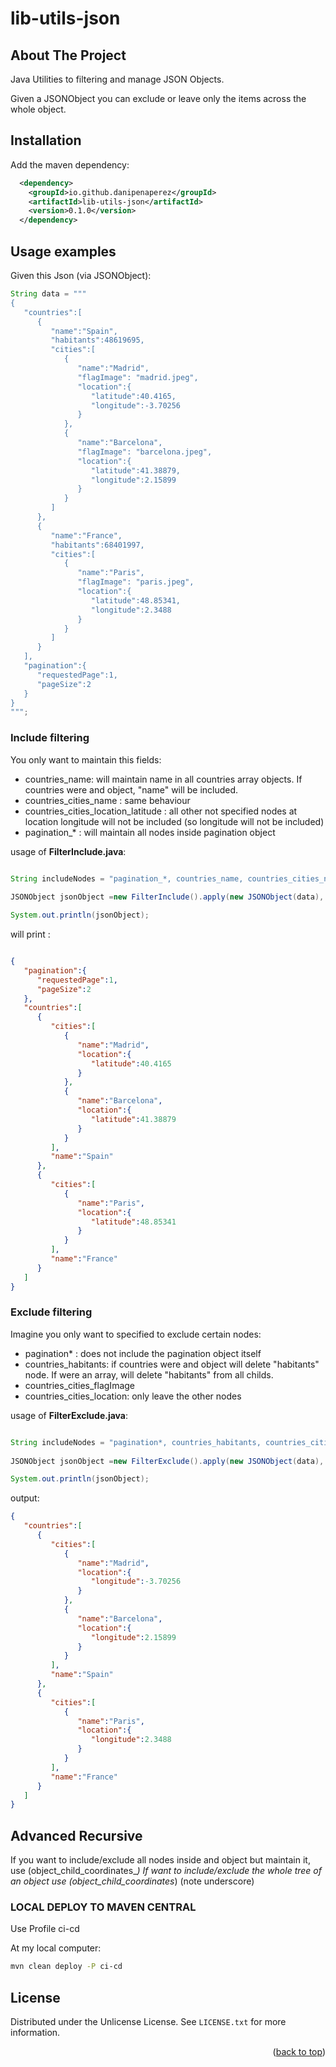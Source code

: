 # lib-utils-json

## About The Project

Java Utilities to filtering and manage JSON Objects.

Given a JSONObject you can exclude or leave only the items across the whole object.

## Installation

Add the maven dependency:

```xml
  <dependency>
   	<groupId>io.github.danipenaperez</groupId>
	<artifactId>lib-utils-json</artifactId>
	<version>0.1.0</version>
  </dependency>
```

## Usage examples

Given this Json (via JSONObject):

```java
String data = """
{
   "countries":[
      {
         "name":"Spain",
         "habitants":48619695,
         "cities":[
            {
               "name":"Madrid",
               "flagImage": "madrid.jpeg",
               "location":{
                  "latitude":40.4165,
                  "longitude":-3.70256
               }
            },
            {
               "name":"Barcelona",
               "flagImage": "barcelona.jpeg",
               "location":{
                  "latitude":41.38879,
                  "longitude":2.15899
               }
            }
         ]
      },
      {
         "name":"France",
         "habitants":68401997,
         "cities":[
            {
               "name":"Paris",
               "flagImage": "paris.jpeg",
               "location":{
                  "latitude":48.85341,
                  "longitude":2.3488
               }
            }
         ]
      }
   ],
   "pagination":{
      "requestedPage":1,
      "pageSize":2
   }
}
""";
```

### Include filtering

You only want to maintain this fields: 

- countries_name: will maintain name in all countries array objects. If countries were and object, "name" will be included.   
- countries_cities_name :  same behaviour
- countries_cities_location_latitude : all other not specified nodes at location longitude will not be included (so longitude will not be included)
- pagination_* : will maintain all nodes inside pagination object


usage of **FilterInclude.java**: 

```java

String includeNodes = "pagination_*, countries_name, countries_cities_name, countries_cities_location_latitude ";
		
JSONObject jsonObject =new FilterInclude().apply(new JSONObject(data), includeNodes);

System.out.println(jsonObject); 

```

will print :

```json

{
   "pagination":{
      "requestedPage":1,
      "pageSize":2
   },
   "countries":[
      {
         "cities":[
            {
               "name":"Madrid",
               "location":{
                  "latitude":40.4165
               }
            },
            {
               "name":"Barcelona",
               "location":{
                  "latitude":41.38879
               }
            }
         ],
         "name":"Spain"
      },
      {
         "cities":[
            {
               "name":"Paris",
               "location":{
                  "latitude":48.85341
               }
            }
         ],
         "name":"France"
      }
   ]
}

```

### Exclude filtering

Imagine you only want to specified to exclude certain nodes:

- pagination* : does not include the pagination object itself
- countries_habitants: if countries were and object will delete "habitants" node. If were an array, will delete "habitants" from all childs.
- countries_cities_flagImage 
- countries_cities_location:  only leave the other nodes



usage of **FilterExclude.java**: 

```java

String includeNodes = "pagination*, countries_habitants, countries_cities_flagImage, countries_cities_location_latitude";
		
JSONObject jsonObject =new FilterExclude().apply(new JSONObject(data), includeNodes);

System.out.println(jsonObject); 

```

output:

```json
{
   "countries":[
      {
         "cities":[
            {
               "name":"Madrid",
               "location":{
                  "longitude":-3.70256
               }
            },
            {
               "name":"Barcelona",
               "location":{
                  "longitude":2.15899
               }
            }
         ],
         "name":"Spain"
      },
      {
         "cities":[
            {
               "name":"Paris",
               "location":{
                  "longitude":2.3488
               }
            }
         ],
         "name":"France"
      }
   ]
}

```



## Advanced Recursive

If you want to include/exclude all nodes inside and object but maintain it, use  (object_child_coordinates_*) 
If want to include/exclude the whole tree of an object use  (object_child_coordinates*)   (note underscore)





### LOCAL DEPLOY TO MAVEN CENTRAL

Use Profile ci-cd

At my local computer:

```sh
mvn clean deploy -P ci-cd
```


<!-- LICENSE -->
## License

Distributed under the Unlicense License. See `LICENSE.txt` for more information.

<p align="right">(<a href="#readme-top">back to top</a>)</p>




